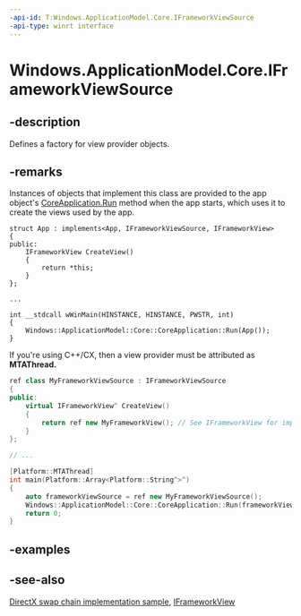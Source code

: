 ```yaml
---
-api-id: T:Windows.ApplicationModel.Core.IFrameworkViewSource
-api-type: winrt interface
---
```


<!-- Interface syntax.
public interface IFrameworkViewSource : 
-->

# Windows.ApplicationModel.Core.IFrameworkViewSource

## -description
Defines a factory for view provider objects.

## -remarks
Instances of objects that implement this class are provided to the app object's [CoreApplication.Run](coreapplication_run_1480028297.md) method when the app starts, which uses it to create the views used by the app.

```cppwinrt
struct App : implements<App, IFrameworkViewSource, IFrameworkView>
{
public:
    IFrameworkView CreateView()
    {
        return *this;
    }
};

...

int __stdcall wWinMain(HINSTANCE, HINSTANCE, PWSTR, int)
{
    Windows::ApplicationModel::Core::CoreApplication::Run(App());
}
```

If you're using C++/CX, then a view provider must be attributed as **MTAThread.**

```cpp
ref class MyFrameworkViewSource : IFrameworkViewSource
{
public:
    virtual IFrameworkView^ CreateView()
    {
        return ref new MyFrameworkView(); // See IFrameworkView for implementation specifics.
    }
};

// ...

[Platform::MTAThread]
int main(Platform::Array<Platform::String^>^)
{
    auto frameworkViewSource = ref new MyFrameworkViewSource();
    Windows::ApplicationModel::Core::CoreApplication::Run(frameworkViewSource);
    return 0;
}
```

## -examples

## -see-also
[DirectX swap chain implementation sample](http://go.microsoft.com/fwlink/p/?linkid=258452), [IFrameworkView](iframeworkview.md)